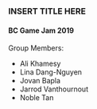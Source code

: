### INSERT TITLE HERE
#### BC Game Jam 2019

Group Members:	
- Ali Khamesy
- Lina Dang-Nguyen
- Jovan Bapla
- Jarrod Vanthournout
- Noble Tan
